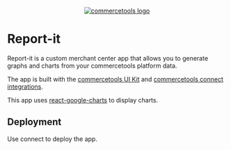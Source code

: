 <p align="center">
  <a href="https://commercetools.com/">
    <img alt="commercetools logo" src="https://unpkg.com/@commercetools-frontend/assets/logos/commercetools_primary-logo_horizontal_RGB.png">
  </a>
</p>

# Report-it

Report-it is a custom merchant center app that allows you to generate graphs and charts from your commercetools platform data. 

The app is built with the [commercetools UI Kit](https://uikit.commercetools.com/) and [commercetools connect integrations](https://docs.commercetools.com/connect/).

This app uses [react-google-charts](https://www.react-google-charts.com/) to display charts.

## Deployment
Use connect to deploy the app.
